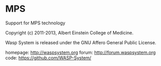 MPS
=========

Support for MPS technology

Copyright (c) 2011-2013, Albert Einstein College of Medicine.

Wasp System is released under the GNU Affero General Public License.

homepage: http://waspsystem.org
forum:    http://forum.waspsystem.org
code:	  https://github.com/WASP-System/
